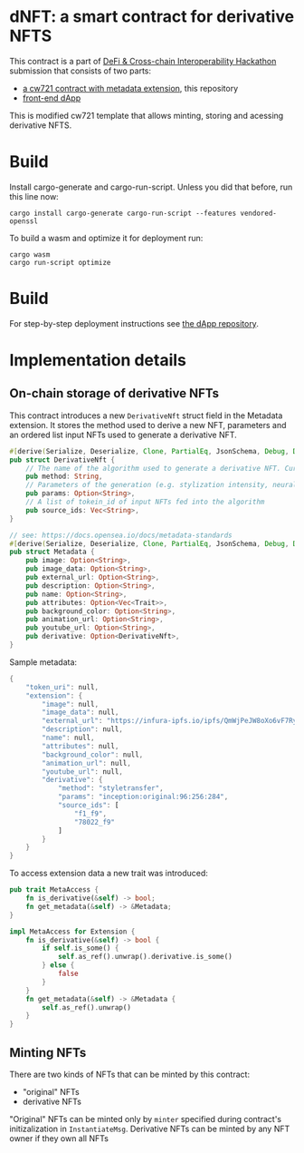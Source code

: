 # dNFT: a smart contract for derivative NFTS


This contract is a part of [DeFi & Cross-chain Interoperability Hackathon](https://gitcoin.co/issue/terra-money/bounties/2/100026890) submission that consists of two parts:

- [a cw721 contract with metadata extension](https://github.com/akalmykov/dcw721-contract/), this repository
- [front-end dApp](https://github.com/akalmykov/dcw721-dapp/)

This is modified cw721 template that allows minting, storing and acessing derivative NFTS.


# Build

Install cargo-generate and cargo-run-script. Unless you did that before, run this line now:

`cargo install cargo-generate cargo-run-script --features vendored-openssl `

To build a wasm and optimize it for deployment run:

```
cargo wasm
cargo run-script optimize
```
# Build

For step-by-step deployment instructions see [the dApp repository](https://github.com/akalmykov/dcw721-dapp/).

# Implementation details
## On-chain storage of derivative NFTs

This contract introduces a new `DerivativeNft` struct field in the Metadata extension. It stores the method used to derive a new NFT, parameters and an ordered list input NFTs used to generate a derivative NFT.

```rust
#[derive(Serialize, Deserialize, Clone, PartialEq, JsonSchema, Debug, Default)]
pub struct DerivativeNft {
    // The name of the algorithm used to generate a derivative NFT. Currently it can only be 'styletransfer'
    pub method: String, 
    // Parameters of the generation (e.g. stylization intensity, neural network model used, etc. )
    pub params: Option<String>, 
    // A list of tokein_id of input NFTs fed into the algorithm
    pub source_ids: Vec<String>, 
}

// see: https://docs.opensea.io/docs/metadata-standards
#[derive(Serialize, Deserialize, Clone, PartialEq, JsonSchema, Debug, Default)]
pub struct Metadata {
    pub image: Option<String>,
    pub image_data: Option<String>,
    pub external_url: Option<String>,
    pub description: Option<String>,
    pub name: Option<String>,
    pub attributes: Option<Vec<Trait>>,
    pub background_color: Option<String>,
    pub animation_url: Option<String>,
    pub youtube_url: Option<String>,
    pub derivative: Option<DerivativeNft>,
}

```

Sample metadata:
```rust
{
    "token_uri": null,
    "extension": {
        "image": null,
        "image_data": null,
        "external_url": "https://infura-ipfs.io/ipfs/QmWjPeJW8oXo6vF7Ry4zcyoaYa2q5qp6cEnGHEmqZRytkw",
        "description": null,
        "name": null,
        "attributes": null,
        "background_color": null,
        "animation_url": null,
        "youtube_url": null,
        "derivative": {
            "method": "styletransfer",
            "params": "inception:original:96:256:284",
            "source_ids": [
                "f1_f9",
                "78022_f9"
            ]
        }
    }
}
```

To access extension data a new trait was introduced:

```rust
pub trait MetaAccess {
    fn is_derivative(&self) -> bool;
    fn get_metadata(&self) -> &Metadata;
}

impl MetaAccess for Extension {
    fn is_derivative(&self) -> bool {
        if self.is_some() {
            self.as_ref().unwrap().derivative.is_some()
        } else {
            false
        }
    }
    fn get_metadata(&self) -> &Metadata {
        self.as_ref().unwrap()
    }
}

```
## Minting NFTs

There are two kinds of NFTs that can be minted by this contract:

- "original" NFTs
- derivative NFTs

"Original" NFTs can be minted only by `minter` specified during contract's initizalization in `InstantiateMsg`.
Derivative NFTs can be minted by any NFT owner if they own all NFTs


